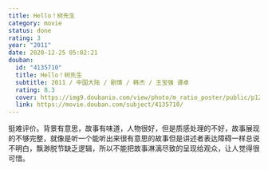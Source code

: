 ```yaml
---
title: Hello！树先生
category: movie
status: done
rating: 3
year: "2011"
date: 2020-12-25 05:02:21
douban:
  id: "4135710"
  title: Hello！树先生
  subtitle: 2011 / 中国大陆 / 剧情 / 韩杰 / 王宝强 谭卓
  rating: 8.3
  cover: https://img9.doubanio.com/view/photo/m_ratio_poster/public/p1271999126.jpg
  link: https://movie.douban.com/subject/4135710/
---
```


挺难评价。背景有意思，故事有味道，人物很好，但是质感处理的不好，故事展现的不够完整，就像是听一个能听出来很有意思的故事但是讲述者表达障碍一样总说不明白，飘渺脱节缺乏逻辑，所以不能把故事淋漓尽致的呈现给观众，让人觉得很可惜。